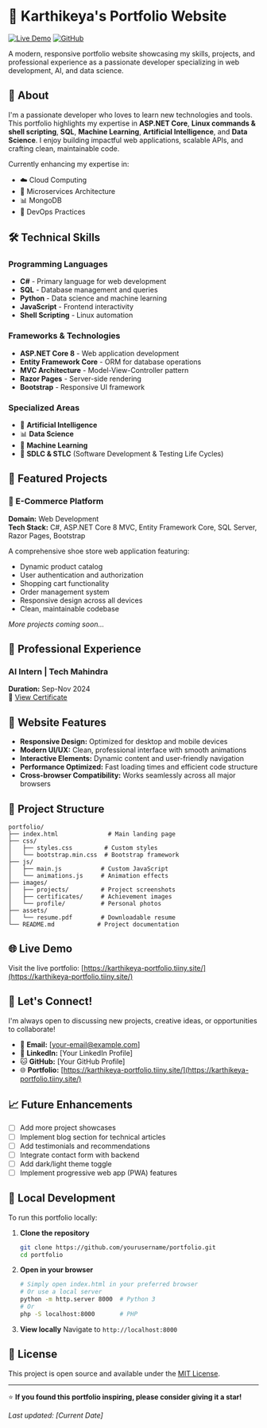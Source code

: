 # 🚀 Karthikeya's Portfolio Website

[![Live Demo](https://img.shields.io/badge/Live%20Demo-Visit%20Site-blue?style=for-the-badge)](https://karthikeya-portfolio.tiiny.site/)
[![GitHub](https://img.shields.io/badge/GitHub-Repository-black?style=for-the-badge&logo=github)](https://github.com/yourusername/portfolio)

A modern, responsive portfolio website showcasing my skills, projects, and professional experience as a passionate developer specializing in web development, AI, and data science.

## 🌟 About

I'm a passionate developer who loves to learn new technologies and tools. This portfolio highlights my expertise in **ASP.NET Core**, **Linux commands & shell scripting**, **SQL**, **Machine Learning**, **Artificial Intelligence**, and **Data Science**. I enjoy building impactful web applications, scalable APIs, and crafting clean, maintainable code.

Currently enhancing my expertise in:
- ☁️ Cloud Computing
- 🔧 Microservices Architecture
- 📊 MongoDB
- 🚀 DevOps Practices

## 🛠️ Technical Skills

### Programming Languages
- **C#** - Primary language for web development
- **SQL** - Database management and queries
- **Python** - Data science and machine learning
- **JavaScript** - Frontend interactivity
- **Shell Scripting** - Linux automation

### Frameworks & Technologies
- **ASP.NET Core 8** - Web application development
- **Entity Framework Core** - ORM for database operations
- **MVC Architecture** - Model-View-Controller pattern
- **Razor Pages** - Server-side rendering
- **Bootstrap** - Responsive UI framework

### Specialized Areas
- 🤖 **Artificial Intelligence**
- 📊 **Data Science**
- 🧠 **Machine Learning**
- 🔄 **SDLC & STLC** (Software Development & Testing Life Cycles)

## 💼 Featured Projects

### 🛒 E-Commerce Platform
**Domain:** Web Development  
**Tech Stack:** C#, ASP.NET Core 8 MVC, Entity Framework Core, SQL Server, Razor Pages, Bootstrap

A comprehensive shoe store web application featuring:
- Dynamic product catalog
- User authentication and authorization
- Shopping cart functionality
- Order management system
- Responsive design across all devices
- Clean, maintainable codebase

*More projects coming soon...*

## 💼 Professional Experience

### AI Intern | Tech Mahindra
**Duration:** Sep-Nov 2024  
📜 [View Certificate](https://drive.google.com/file/d/1lgi5G2WtBOpWhHJkOeMf6mVKHGEMMiNA/view?usp=sharing)

## 🚀 Website Features

- **Responsive Design:** Optimized for desktop and mobile devices
- **Modern UI/UX:** Clean, professional interface with smooth animations
- **Interactive Elements:** Dynamic content and user-friendly navigation
- **Performance Optimized:** Fast loading times and efficient code structure
- **Cross-browser Compatibility:** Works seamlessly across all major browsers

## 📁 Project Structure

```
portfolio/
├── index.html              # Main landing page
├── css/
│   ├── styles.css         # Custom styles
│   └── bootstrap.min.css  # Bootstrap framework
├── js/
│   ├── main.js           # Custom JavaScript
│   └── animations.js     # Animation effects
├── images/
│   ├── projects/         # Project screenshots
│   ├── certificates/     # Achievement images
│   └── profile/          # Personal photos
├── assets/
│   └── resume.pdf        # Downloadable resume
└── README.md            # Project documentation
```

## 🌐 Live Demo

Visit the live portfolio: [https://karthikeya-portfolio.tiiny.site/](https://karthikeya-portfolio.tiiny.site/)

## 🤝 Let's Connect!

I'm always open to discussing new projects, creative ideas, or opportunities to collaborate!

- 📧 **Email:** [your-email@example.com]
- 💼 **LinkedIn:** [Your LinkedIn Profile]
- 🐱 **GitHub:** [Your GitHub Profile]
- 🌐 **Portfolio:** [https://karthikeya-portfolio.tiiny.site/](https://karthikeya-portfolio.tiiny.site/)

## 📈 Future Enhancements

- [ ] Add more project showcases
- [ ] Implement blog section for technical articles
- [ ] Add testimonials and recommendations
- [ ] Integrate contact form with backend
- [ ] Add dark/light theme toggle
- [ ] Implement progressive web app (PWA) features

## 🔧 Local Development

To run this portfolio locally:

1. **Clone the repository**
   ```bash
   git clone https://github.com/yourusername/portfolio.git
   cd portfolio
   ```

2. **Open in your browser**
   ```bash
   # Simply open index.html in your preferred browser
   # Or use a local server
   python -m http.server 8000  # Python 3
   # Or
   php -S localhost:8000       # PHP
   ```

3. **View locally**
   Navigate to `http://localhost:8000`

## 📄 License

This project is open source and available under the [MIT License](LICENSE).

---

⭐ **If you found this portfolio inspiring, please consider giving it a star!**

*Last updated: [Current Date]*
